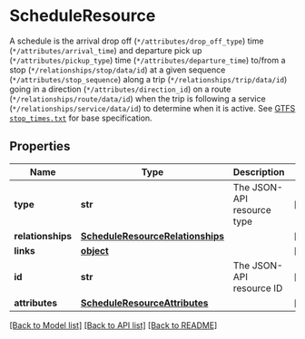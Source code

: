# ScheduleResource

A schedule is the arrival drop off (`*/attributes/drop_off_type`) time (`*/attributes/arrival_time`) and departure pick up (`*/attributes/pickup_type`) time (`*/attributes/departure_time`) to/from a stop (`*/relationships/stop/data/id`) at a given sequence (`*/attributes/stop_sequence`) along a trip (`*/relationships/trip/data/id`) going in a direction (`*/attributes/direction_id`) on a route (`*/relationships/route/data/id`) when the trip is following a service (`*/relationships/service/data/id`) to determine when it is active.  See [GTFS `stop_times.txt`](https://github.com/google/transit/blob/master/gtfs/spec/en/reference.md#stop_timestxt) for base specification. 
## Properties
Name | Type | Description | Notes
------------ | ------------- | ------------- | -------------
**type** | **str** | The JSON-API resource type | [optional] 
**relationships** | [**ScheduleResourceRelationships**](ScheduleResourceRelationships.md) |  | [optional] 
**links** | [**object**](.md) |  | [optional] 
**id** | **str** | The JSON-API resource ID | [optional] 
**attributes** | [**ScheduleResourceAttributes**](ScheduleResourceAttributes.md) |  | [optional] 

[[Back to Model list]](../README.md#documentation-for-models) [[Back to API list]](../README.md#documentation-for-api-endpoints) [[Back to README]](../README.md)



